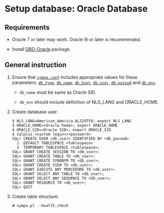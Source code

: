 Setup database: Oracle Database
===============================

Requirements
------------

* Oracle 7 or later may work.  Oracle 9i or later is recommended.

* Install [DBD-Oracle](https://metacpan.org/release/DBD-Oracle) package.

General instruction
-------------------

1. Ensure that [``sympa.conf``](../layout.md#config) includes appropriate
   values for these parameters:
   [``db_type``](../man/sympa.conf.5.md#db_type), [``db_name``](../man/sympa.conf.5.md#db_name), [``db_host``](../man/sympa.conf.5.md#db_host), [``db_user``](../man/sympa.conf.5.md#db_user), [``db_passwd``](../man/sympa.conf.5.md#db_passwd) and [``db_env``](../man/sympa.conf.5.md#db_env).

   * ``db_name`` must be same as Oracle SID.

   * ``db_env`` should include definition of NLS_LANG and ORACLE_HOME.

2. Create database user:
   ```
   $ NLS_LANG=American_America.AL32UTF8; export NLS_LANG
   $ ORACLE_HOME=<Oracle home>; export ORACLE_HOME
   $ ORACLE_SID=<Oracle SID>; export ORACLE_SID
   $ sqlplus <system login>/<password>
   SQL> CREATE USER <db_user> IDENTIFIED BY <db_passwd>
     2  DEFAULT TABLESPACE <tablespace>
     3  TEMPORARY TABLESPACE <tablespace>;
   SQL> GRANT CREATE SESSION TO <db_user>;
   SQL> GRANT CREATE TABLE TO <db_user>;
   SQL> GRANT CREATE SYNONYM TO <db_user>;
   SQL> GRANT CREATE VIEW TO <db_user>;
   SQL> GRANT EXECUTE ANY PROCEDURE TO <db_user>;
   SQL> GRANT SELECT ANY TABLE TO <db_user>;
   SQL> GRANT SELECT ANY SEQUENCE TO <db_user>;
   SQL> GRANT RESOURCE TO <db_user>;
   SQL> QUIT
   ```

3. Create table structure:
   ```
   # sympa.pl --health_check
   ```

